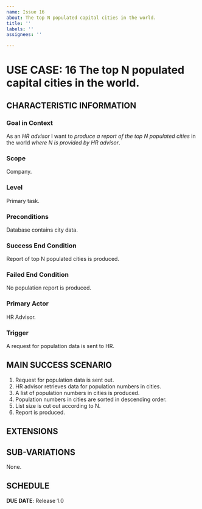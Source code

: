 ```yaml
---
name: Issue 16
about: The top N populated capital cities in the world.
title: ''
labels: ''
assignees: ''

---
```


# USE CASE: 16 The top N populated capital cities in the world.
## CHARACTERISTIC INFORMATION

### Goal in Context

As an *HR advisor* I want to *produce a report of the top N populated cities* in the world *where N is provided by HR advisor*.

### Scope

Company.

### Level

Primary task.

### Preconditions

Database contains city data.

### Success End Condition

Report of top N populated cities is produced.

### Failed End Condition

No population report is produced.

### Primary Actor

HR Advisor.

### Trigger

A request for population data is sent to HR.

## MAIN SUCCESS SCENARIO

1. Request for population data is sent out.
2. HR advisor retrieves data for population numbers in cities.
3. A list of population numbers in cities is produced.
4. Population numbers in cities are sorted in descending order.
5. List size is cut out according to N.
6. Report is produced.

## EXTENSIONS

## SUB-VARIATIONS

None.

## SCHEDULE

**DUE DATE**: Release 1.0
